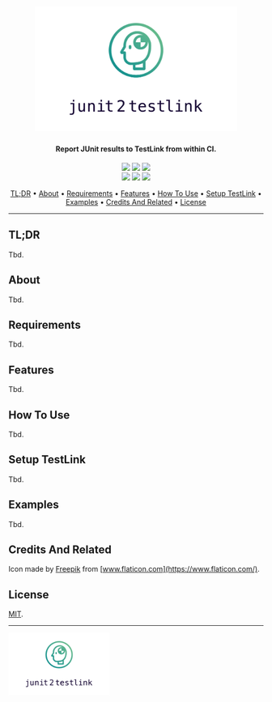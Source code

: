 <h1 align="center">
  <br>
  <img src=".docs/images/logo/logo.png" alt="junit2testlink" width="400">
  <br>
</h1>

<h4 align="center">Report JUnit results to TestLink from within CI.</h4>

<p align="center">
  <a href="LICENSE"><img src="https://img.shields.io/github/license/pixelstuermer/junit2testlink"></a>
  <a href="https://travis-ci.org/pixelstuermer/junit2testlink"><img src="https://travis-ci.org/pixelstuermer/junit2testlink.svg?branch=master"></a>
  <a href="https://github.com/pixelstuermer/junit2testlink/releases/latest"><img src="https://img.shields.io/github/v/release/pixelstuermer/junit2testlink"></a>
  <br>
  <a href="https://github.com/pixelstuermer/junit2testlink/commits/master"><img src="https://img.shields.io/github/last-commit/pixelstuermer/junit2testlink?logo=github"></a>
  <a href="https://github.com/pixelstuermer/junit2testlink/pulls"><img src="https://img.shields.io/github/issues-pr-raw/pixelstuermer/junit2testlink?logo=github"></a>
  <a href="https://github.com/pixelstuermer/junit2testlink/issues"><img src="https://img.shields.io/github/issues-raw/pixelstuermer/junit2testlink?logo=github"></a>
</p>

<p align="center">
  <a href="#tldr">TL;DR</a> •
  <a href="#about">About</a> •
  <a href="#requirements">Requirements</a> •
  <a href="#features">Features</a> •
  <a href="#how-to-use">How To Use</a> •
  <a href="#setup-testlink">Setup TestLink</a> •
  <a href="#examples">Examples</a> •
  <a href="#credits-and-related">Credits And Related</a> •
  <a href="#license">License</a>
</p>

---

## TL;DR

Tbd.

## About

Tbd.

## Requirements

Tbd.

## Features

Tbd.

## How To Use

Tbd.

## Setup TestLink

Tbd.

## Examples

Tbd.

## Credits And Related

Icon made by [Freepik](https://www.flaticon.com/authors/freepik) from [www.flaticon.com](https://www.flaticon.com/).

## License

<a href="LICENSE">MIT</a>.

---

<img src=".docs/images/logo/logo.png" alt="junit2testlink" width="200">
